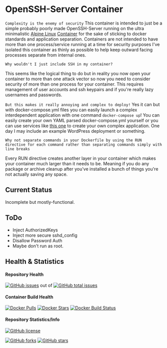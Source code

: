 # OpenSSH-Server Container
`Complexity is the enemy of security`
This container is intended to just be a simple probably poorly made OpenSSH-Server running on the ultra minimalistic [Alpine Linux](https://www.alpinelinux.org/) [Container](https://registry.hub.docker.com/_/alpine/) for the sake of sticking to docker standards and application separation. Containers are not intended to have more than one process/service running at a time for security purposes I've isolated this container as thinly as possible to help keep outward facing processes separate from internal ones.

`Why wouldn't I just include SSH in my container?`

This seems like the logical thing to do but in reality you now open your container to more than one attack vector so now you need to consider security of more than one process for your container.  This requires management of user accounts and ssh keypairs and if you're really lazy usernames and passwords.

`But this makes it really annoying and complex to deploy!`
Yes it can but with docker-compose.yml files you can easily launch a complex interdependent application with one command `docker-compose up`! You can easily create your own YAML parsed docker-compose.yml yourself or you can use services like [this one](https://lorry.io/) to create your own complex application.  One day I may include an example WordPress deployment or something.

`Why not separate commands in your Dockerfile by using the RUN directive for each command rather than separating commands simply with line breaks`

Every RUN directive creates another layer in your container which makes your container much larger than it needs to be.  Meaning if you do any package or archive cleanup after you've installed a bunch of things you're not actually saving any space.

## Current Status
Incomplete but mostly-functional.

## ToDo
- Inject AuthorizedKeys
- Inject more secure sshd_config
- Disallow Password Auth
- Maybe don't run as root.

## Health & Statistics
#### Repository Health
[![GitHub issues](https://img.shields.io/github/issues/chamunks/alpine-openssh.svg?style=flat-square)](https://github.com/chamunks/alpine-openssh) out of [![GitHub total issues](https://img.shields.io/github/issues-raw/chamunks/alpine-openssh.svg?style=flat-square)](https://github.com/chamunks/alpine-openssh)

#### Container Build Health
[![Docker Pulls](https://img.shields.io/docker/pulls/chamunks/alpine-openssh.svg?style=flat-square)](https://registry.hub.docker.com/u/chamunks/alpine-openssh/)
[![Docker Stars](https://img.shields.io/docker/stars/chamunks/alpine-openssh.svg?style=flat-square)](https://registry.hub.docker.com/u/chamunks/alpine-openssh/)
[![Docker Build Status](http://hubstatus.container42.com/chamunks/alpine-openssh)](https://registry.hub.docker.com/u/chamunks/alpine-openssh)

#### Repository Statistics/Info
[![GitHub license](https://img.shields.io/github/license/chamunks/alpine-openssh.svg?style=flat-square)](https://github.com/chamunks/alpine-openssh)

[![GitHub forks](https://img.shields.io/github/forks/chamunks/alpine-openssh.svg?style=flat-square)](https://github.com/chamunks/alpine-openssh)
[![GitHub stars](https://img.shields.io/github/stars/chamunks/alpine-openssh.svg?style=flat-square)](https://github.com/chamunks/alpine-openssh)
